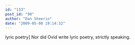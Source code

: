 ```yaml
---
id: "133"
post_id: "90"
author: "Dan Sheerin"
date: "2009-05-08 19:14:32"
---
```

lyric poetry] Nor did Ovid write lyric poetry, strictly speaking.
